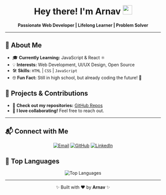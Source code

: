 <!-- GitHub Profile README -->

<h1 align="center">Hey there! I'm Arnav <img src="https://raw.githubusercontent.com/space-guy01/space-guy01/main/wave.gif" width="30px"></h1>

<p align="center">
  <b>Passionate Web Developer | Lifelong Learner | Problem Solver</b>
</p>

<hr>

<h2>🚀 About Me</h2>
<ul>
  <li>🎓 <b>Currently Learning:</b> JavaScript & React ⚛️</li>
  <li>💡 <b>Interests:</b> Web Development, UI/UX Design, Open Source</li>
  <li>🛠 <b>Skills:</b> <code>HTML</code> | <code>CSS</code> | <code>JavaScript</code></li>
  <li>🤓 <b>Fun Fact:</b> Still in high school, but already coding the future! 🚀</li>
</ul>

<h2>📂 Projects & Contributions</h2>
<ul>
  <li>📌 <b>Check out my repositories:</b> <a href="https://github.com/space-guy01?tab=repositories">GitHub Repos</a></li>
  <li>🤝 <b>I love collaborating!</b> Feel free to reach out.</li>
</ul>

<hr>

<h2>📬 Connect with Me</h2>
<p align="center">
  <a href="mailto:arnavsince2009@gmail.com"><img src="https://img.shields.io/badge/Email-D14836?style=for-the-badge&logo=gmail&logoColor=white" alt="Email"></a>
  <a href="https://github.com/space-guy01"><img src="https://img.shields.io/badge/GitHub-181717?style=for-the-badge&logo=github&logoColor=white" alt="GitHub"></a>
  <a href="https://www.linkedin.com/in/yourprofile"><img src="https://img.shields.io/badge/LinkedIn-0077B5?style=for-the-badge&logo=linkedin&logoColor=white" alt="LinkedIn"></a>
</p>

<h2>🌟 Top Languages</h2>
<p align="center">
  <img src="https://github-readme-stats.vercel.app/api/top-langs/?username=space-guy01&layout=compact&theme=dark" alt="Top Languages">
</p>

<hr>

<p align="center">✨ Built with ❤️ by <b>Arnav</b> ✨</p>
